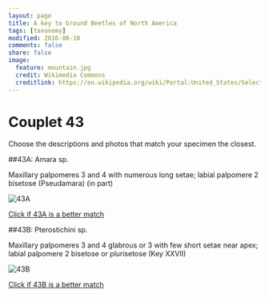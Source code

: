 ```yaml
---
layout: page
title: A key to Ground Beetles of North America
tags: [taxonomy]
modified: 2016-08-10
comments: false
share: false
image:
  feature: mountain.jpg
  credit: Wikimedia Commons
  creditlink: https://en.wikipedia.org/wiki/Portal:United_States/Selected_panorama#/media/File:Mount_Ellinor,_Mount_Washington_Panorama.jpg
---
```


# Couplet 43


Choose the descriptions and photos that match your specimen the closest. 

##43A: Amara sp. 

Maxillary palpomeres 3 and 4 with numerous long setae; labial palpomere 2 bisetose (Pseudamara) (in part)

![43A](//klevan.github.io/images/keyfigs/Key1_43_43A.png)

[Click if 43A is a better match](https://en.wikipedia.org/wiki/Amara)


##43B: Pterostichini sp. 

Maxillary palpomeres 3 and 4 glabrous or 3 with few short setae near apex; labial palpomere 2 bisetose or plurisetose (Key XXVII)

![43B](//klevan.github.io/images/keyfigs/Key1_43_43B.png)

[Click if 43B is a better match](https://en.wikipedia.org/wiki/Pterostichini)

